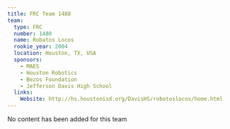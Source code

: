 ```yaml
---
title: FRC Team 1480
team:
  type: FRC
  number: 1480
  name: Robatos Locos
  rookie_year: 2004
  location: Houston, TX, USA
  sponsors:
    - MAES
    - Houston Robotics
    - Bezos Foundation
    - Jefferson Davis High School
  links:
    Website: http://hs.houstonisd.org/DavisHS/robotoslocos/home.html
---
```

No content has been added for this team